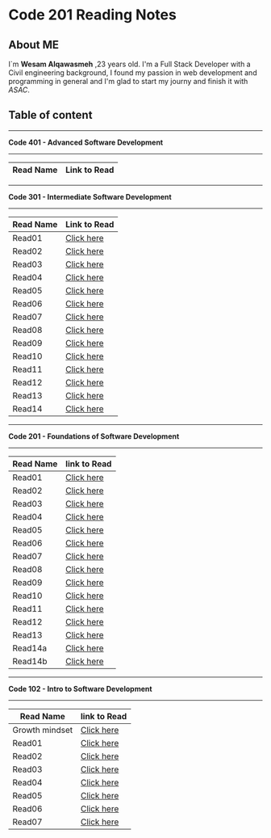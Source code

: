# Code 201 Reading Notes

## About ME

I`m **Wesam Alqawasmeh** ,23 years old. I'm a Full Stack Developer with a Civil engineering background,
I found my passion in web development and programming in general and I'm glad to start my journy and finish it with *ASAC*.

## Table of content 

---

**Code 401 - Advanced Software Development**

---

Read Name | Link to Read
---------- | --------------


---

**Code 301 - Intermediate Software Development**

---

Read Name | Link to Read
---------- | --------------
Read01 | [Click here](https://wesam-alqawasmeh.github.io/reading-notes/301/301-class-01)
Read02 | [Click here](https://wesam-alqawasmeh.github.io/reading-notes/301/301-class-02)
Read03 | [Click here](https://wesam-alqawasmeh.github.io/reading-notes/301/301-class-03)
Read04 | [Click here](https://wesam-alqawasmeh.github.io/reading-notes/301/301-class-04)
Read05 | [Click here](https://wesam-alqawasmeh.github.io/reading-notes/301/301-class-05)
Read06 | [Click here](https://wesam-alqawasmeh.github.io/reading-notes/301/301-class-06)
Read07 | [Click here](https://wesam-alqawasmeh.github.io/reading-notes/301/301-class-07)
Read08 | [Click here](https://wesam-alqawasmeh.github.io/reading-notes/301/301-class-08)
Read09 | [Click here](https://wesam-alqawasmeh.github.io/reading-notes/301/301-class-09)
Read10 | [Click here](https://wesam-alqawasmeh.github.io/reading-notes/301/301-class-10)
Read11 | [Click here](https://wesam-alqawasmeh.github.io/reading-notes/301/301-class-11)
Read12 | [Click here](https://wesam-alqawasmeh.github.io/reading-notes/301/301-class-12)
Read13 | [Click here](https://wesam-alqawasmeh.github.io/reading-notes/301/301-class-13)
Read14 | [Click here](https://wesam-alqawasmeh.github.io/reading-notes/301/301-class-14)

---

**Code 201 - Foundations of Software Development**

---

Read Name  | link to Read
------------ | -------------
Read01 | [Click here](https://wesam-alqawasmeh.github.io/reading-notes/201/class-01)
Read02 | [Click here](https://wesam-alqawasmeh.github.io/reading-notes/201/class-02)
Read03 | [Click here](https://wesam-alqawasmeh.github.io/reading-notes/201/class-03)
Read04 | [Click here](https://wesam-alqawasmeh.github.io/reading-notes/201/class-04)
Read05 | [Click here](https://wesam-alqawasmeh.github.io/reading-notes/201/class-05)
Read06 | [Click here](https://wesam-alqawasmeh.github.io/reading-notes/201/class-06)
Read07 | [Click here](https://wesam-alqawasmeh.github.io/reading-notes/201/class-07)
Read08 | [Click here](https://wesam-alqawasmeh.github.io/reading-notes/201/class-08)
Read09 | [Click here](https://wesam-alqawasmeh.github.io/reading-notes/201/class-09)
Read10 | [Click here](https://wesam-alqawasmeh.github.io/reading-notes/201/class-10)
Read11 | [Click here](https://wesam-alqawasmeh.github.io/reading-notes/201/class-11)
Read12 | [Click here](https://wesam-alqawasmeh.github.io/reading-notes/201/class-12)
Read13 | [Click here](https://wesam-alqawasmeh.github.io/reading-notes/201/class-13)
Read14a | [Click here](https://wesam-alqawasmeh.github.io/reading-notes/201/class-14a)
Read14b | [Click here](https://wesam-alqawasmeh.github.io/reading-notes/201/class-14b)

---

**Code 102 - Intro to Software Development**

---

Read Name  | link to Read
------------ | -------------
Growth mindset | [Click here](https://wesam-alqawasmeh.github.io/reading-notes/Growth-mindset)
Read01 | [Click here](https://wesam-alqawasmeh.github.io/reading-notes/Read01)
Read02 | [Click here](https://wesam-alqawasmeh.github.io/reading-notes/Read02)
Read03 | [Click here](https://wesam-alqawasmeh.github.io/reading-notes/read03)|
Read04 | [Click here](https://wesam-alqawasmeh.github.io/reading-notes/read04)|
Read05 | [Click here](https://wesam-alqawasmeh.github.io/reading-notes/read05) |
Read06 | [Click here](https://wesam-alqawasmeh.github.io/reading-notes/read06) 
Read07 | [Click here](https://wesam-alqawasmeh.github.io/reading-notes/read07)








